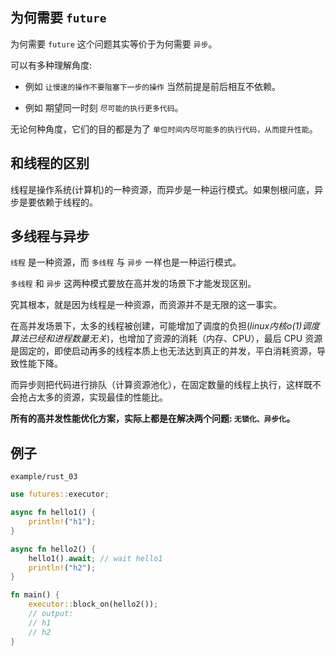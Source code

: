 ## 为何需要 `future`

为何需要 `future` 这个问题其实等价于为何需要 `异步`。

可以有多种理解角度:

- 例如 `让慢速的操作不要阻塞下一步的操作` 当然前提是前后相互不依赖。

- 例如 期望同一时刻 `尽可能的执行更多代码`。

无论何种角度，它们的目的都是为了 `单位时间内尽可能多的执行代码，从而提升性能`。

## 和线程的区别

线程是操作系统(计算机)的一种资源，而异步是一种运行模式。如果刨根问底，异步是要依赖于线程的。

## 多线程与异步

`线程` 是一种资源，而 `多线程` 与 `异步` 一样也是一种运行模式。

`多线程` 和 `异步` 这两种模式要放在高并发的场景下才能发现区别。

究其根本，就是因为线程是一种资源，而资源并不是无限的这一事实。

在高并发场景下，太多的线程被创建，可能增加了调度的负担(*linux内核o(1)调度算法已经和进程数量无关*)，也增加了资源的消耗（内存、CPU），最后 CPU 资源是固定的，即使启动再多的线程本质上也无法达到真正的并发，平白消耗资源，导致性能下降。

而异步则把代码进行排队（计算资源池化），在固定数量的线程上执行，这样既不会抢占太多的资源，实现最佳的性能比。

**所有的高并发性能优化方案，实际上都是在解决两个问题: `无锁化、异步化`。**

## 例子

`example/rust_03`

```rust
use futures::executor;

async fn hello1() {
    println!("h1");
}

async fn hello2() {
    hello1().await; // wait hello1
    println!("h2");
}

fn main() {
    executor::block_on(hello2());
    // output:
    // h1
    // h2
}
```



